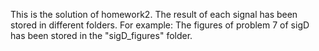 
This is the solution of homework2. The result of each signal has been stored in different folders.
For example: The figures of problem 7 of sigD has been stored in the "sigD_figures" folder.
